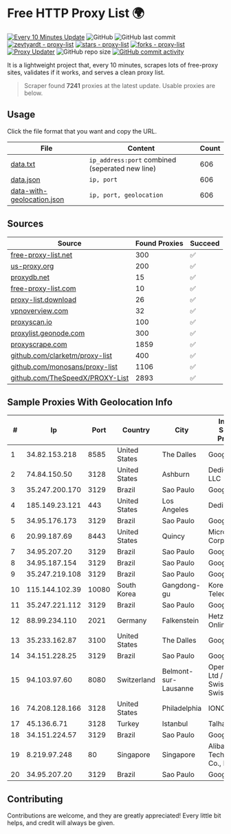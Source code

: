 
# Free HTTP Proxy List 🌍

[![Every 10 Minutes Update](https://github.com/mertguvencli/http-proxy-list/actions/workflows/main.yml/badge.svg?branch=main)](https://github.com/mertguvencli/http-proxy-list/actions/workflows/main.yml)
![GitHub](https://img.shields.io/github/license/mertguvencli/http-proxy-list)
![GitHub last commit](https://img.shields.io/github/last-commit/mertguvencli/http-proxy-list)
[![zevtyardt - proxy-list](https://img.shields.io/static/v1?label=zevtyardt&message=proxy-list&color=blue&logo=github)](https://github.com/zevtyardt/proxy-list "Go to GitHub repo")
[![stars - proxy-list](https://img.shields.io/github/stars/zevtyardt/proxy-list?style=social)](https://github.com/zevtyardt/proxy-list)
[![forks - proxy-list](https://img.shields.io/github/forks/zevtyardt/proxy-list?style=social)](https://github.com/zevtyardt/proxy-list)
[![Proxy Updater](https://github.com/zevtyardt/proxy-list/workflows/Proxy%20Updater/badge.svg)](https://github.com/zevtyardt/proxy-list/actions?query=workflow:"Proxy+Updater")
![GitHub repo size](https://img.shields.io/github/repo-size/zevtyardt/proxy-list)
[![GitHub commit activity](https://img.shields.io/github/commit-activity/m/zevtyardt/proxy-list?logo=commits)](https://github.com/zevtyardt/proxy-list/commits/main)

It is a lightweight project that, every 10 minutes, scrapes lots of free-proxy sites, validates if it works, and serves a clean proxy list.

> Scraper found **7241** proxies at the latest update. Usable proxies are below.

## Usage

Click the file format that you want and copy the URL.

|File|Content|Count|
|----|-------|-----|
|[data.txt](https://raw.githubusercontent.com/mertguvencli/http-proxy-list/main/proxy-list/data.txt)|`ip_address:port` combined (seperated new line)|606|
|[data.json](https://raw.githubusercontent.com/mertguvencli/http-proxy-list/main/proxy-list/data.json)|`ip, port`|606|
|[data-with-geolocation.json](https://raw.githubusercontent.com/mertguvencli/http-proxy-list/main/proxy-list/data-with-geolocation.json)|`ip, port, geolocation`|606|

## Sources

|Source|Found Proxies|Succeed|
|------|-------------|-------|
|[free-proxy-list.net](https://free-proxy-list.net)|300|✅|
|[us-proxy.org](https://www.us-proxy.org)|200|✅|
|[proxydb.net](http://proxydb.net)|15|✅|
|[free-proxy-list.com](https://free-proxy-list.com/?page=&port=&type%5B%5D=http&type%5B%5D=https&up_time=0&search=Search)|10|✅|
|[proxy-list.download](https://www.proxy-list.download/HTTP)|26|✅|
|[vpnoverview.com](https://vpnoverview.com/privacy/anonymous-browsing/free-proxy-servers)|32|✅|
|[proxyscan.io](https://www.proxyscan.io)|100|✅|
|[proxylist.geonode.com](https://proxylist.geonode.com/api/proxy-list?limit=300&page=1&sort_by=lastChecked&sort_type=desc&protocols=http,https)|300|✅|
|[proxyscrape.com](https://api.proxyscrape.com/v2/?request=displayproxies&protocol=http&timeout=10000&country=all&ssl=all&anonymity=all)|1859|✅|
|[github.com/clarketm/proxy-list](https://raw.githubusercontent.com/clarketm/proxy-list/master/proxy-list-raw.txt)|400|✅|
|[github.com/monosans/proxy-list](https://raw.githubusercontent.com/monosans/proxy-list/main/proxies/http.txt)|1106|✅|
|[github.com/TheSpeedX/PROXY-List](https://raw.githubusercontent.com/TheSpeedX/PROXY-List/master/http.txt)|2893|✅|


## Sample Proxies With Geolocation Info

|#|Ip|Port|Country|City|Internet Service Provider|
|-|--|----|-------|----|-------------------------|
|1|34.82.153.218|8585|United States|The Dalles|Google LLC|
|2|74.84.150.50|3128|United States|Ashburn|DediOutlet, LLC|
|3|35.247.200.170|3129|Brazil|Sao Paulo|Google LLC|
|4|185.149.23.121|443|United States|Los Angeles|DediPath|
|5|34.95.176.173|3129|Brazil|Sao Paulo|Google LLC|
|6|20.99.187.69|8443|United States|Quincy|Microsoft Corporation|
|7|34.95.207.20|3129|Brazil|Sao Paulo|Google LLC|
|8|34.95.187.154|3129|Brazil|Sao Paulo|Google LLC|
|9|35.247.219.108|3129|Brazil|Sao Paulo|Google LLC|
|10|115.144.102.39|10080|South Korea|Gangdong-gu|Korea Telecom|
|11|35.247.221.112|3129|Brazil|Sao Paulo|Google LLC|
|12|88.99.234.110|2021|Germany|Falkenstein|Hetzner Online GmbH|
|13|35.233.162.87|3100|United States|The Dalles|Google LLC|
|14|34.151.228.25|3129|Brazil|Sao Paulo|Google LLC|
|15|94.103.97.60|8080|Switzerland|Belmont-sur-Lausanne|OpenBusiness Ltd / SwissCenter / SwissLink|
|16|74.208.128.166|3128|United States|Philadelphia|IONOS SE|
|17|45.136.6.71|3128|Turkey|Istanbul|Talha Bogaz|
|18|34.151.224.57|3129|Brazil|Sao Paulo|Google LLC|
|19|8.219.97.248|80|Singapore|Singapore|Alibaba (US) Technology Co., Ltd.|
|20|34.95.207.20|3129|Brazil|Sao Paulo|Google LLC|



## Contributing

Contributions are welcome, and they are greatly appreciated! Every
little bit helps, and credit will always be given.

